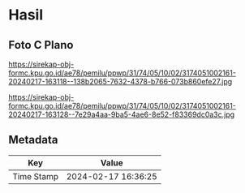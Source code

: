 # Hasil

## Foto C Plano

https://sirekap-obj-formc.kpu.go.id/ae78/pemilu/ppwp/31/74/05/10/02/3174051002161-20240217-163118--138b2065-7632-4378-b766-073b860efe27.jpg

https://sirekap-obj-formc.kpu.go.id/ae78/pemilu/ppwp/31/74/05/10/02/3174051002161-20240217-163128--7e29a4aa-9ba5-4ae6-8e52-f83369dc0a3c.jpg


## Metadata

| Key        | Value               |
| ---------- | ------------------- |
| Time Stamp | 2024-02-17 16:36:25 |



